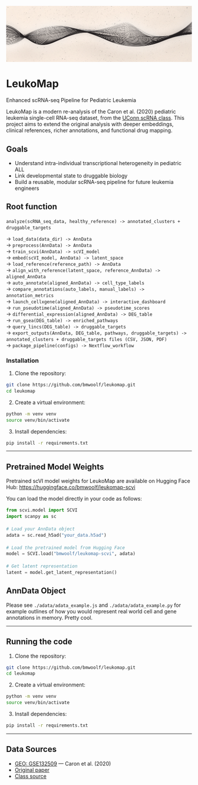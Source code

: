 ![Banner](assets/github_banner.png)

# LeukoMap

Enhanced scRNA-seq Pipeline for Pediatric Leukemia

LeukoMap is a modern re-analysis of the Caron et al. (2020) pediatric leukemia single-cell RNA-seq dataset, from the [UConn scRNA class](https://github.com/CBC-UCONN/Single-Cell-Transcriptomics). This project aims to extend the original analysis with deeper embeddings, clinical references, richer annotations, and functional drug mapping.

## Goals
- Understand intra-individual transcriptional heterogeneity in pediatric ALL
- Link developmental state to druggable biology
- Build a reusable, modular scRNA-seq pipeline for future leukemia engineers

## Root function
`analyze(scRNA_seq_data, healthy_reference) -> annotated_clusters + druggable_targets`

-> `load_data(data_dir) -> AnnData`  
-> `preprocess(AnnData) -> AnnData`  
-> `train_scvi(AnnData) -> scVI_model`  
-> `embed(scVI_model, AnnData) -> latent_space`  
-> `load_reference(reference_path) -> AnnData`  
-> `align_with_reference(latent_space, reference_AnnData) -> aligned_AnnData`  
-> `auto_annotate(aligned_AnnData) -> cell_type_labels`  
-> `compare_annotations(auto_labels, manual_labels) -> annotation_metrics`  
-> `launch_cellxgene(aligned_AnnData) -> interactive_dashboard`  
-> `run_pseudotime(aligned_AnnData) -> pseudotime_scores`  
-> `differential_expression(aligned_AnnData) -> DEG_table`  
-> `run_gsea(DEG_table) -> enriched_pathways`  
-> `query_lincs(DEG_table) -> druggable_targets`  
-> `export_outputs(AnnData, DEG_table, pathways, druggable_targets) -> annotated_clusters + druggable_targets files (CSV, JSON, PDF)`  
-> `package_pipeline(configs) -> Nextflow_workflow`   

### Installation

1. Clone the repository:
```bash
git clone https://github.com/bmwoolf/leukomap.git
cd leukomap
```

2. Create a virtual environment:
```bash
python -m venv venv
source venv/bin/activate
```

3. Install dependencies:
```bash
pip install -r requirements.txt
```

---

## Pretrained Model Weights

Pretrained scVI model weights for LeukoMap are available on Hugging Face Hub:
https://huggingface.co/bmwoolf/leukomap-scvi

You can load the model directly in your code as follows:
```python
from scvi.model import SCVI
import scanpy as sc

# Load your AnnData object
adata = sc.read_h5ad("your_data.h5ad")

# Load the pretrained model from Hugging Face
model = SCVI.load("bmwoolf/leukomap-scvi", adata)

# Get latent representation
latent = model.get_latent_representation()
```

## AnnData Object
Please see `./adata/adata_example.js` and `./adata/adata_example.py` for example outlines of how you would represent real world cell and gene annotations in memory. Pretty cool.

---
## Running the code

1. Clone the repository:
```bash
git clone https://github.com/bmwoolf/leukomap.git
cd leukomap
```

2. Create a virtual environment:
```bash
python -m venv venv
source venv/bin/activate
```

3. Install dependencies:
```bash
pip install -r requirements.txt
```

---

## Data Sources
- [GEO: GSE132509](https://www.ncbi.nlm.nih.gov/geo/query/acc.cgi?acc=GSE132509) — Caron et al. (2020)
- [Original paper](https://doi.org/10.1038/s41598-020-64929-x)
- [Class source](https://github.com/CBC-UCONN/Single-Cell-Transcriptomics)